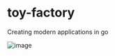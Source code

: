 # toy-factory
Creating modern applications in go 

![image](https://user-images.githubusercontent.com/38886930/230705806-2106bcbd-819f-4040-a558-72b843e10e28.png)
